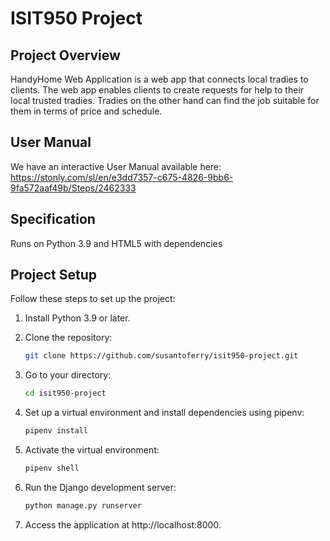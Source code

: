 # ISIT950 Project

## Project Overview

HandyHome Web Application is a web app that connects local tradies to clients. The web app enables clients to create requests for help to their local trusted tradies. Tradies on the other hand can find the job suitable for them in terms of price and schedule.

## User Manual

We have an interactive User Manual available here:
https://stonly.com/sl/en/e3dd7357-c675-4826-9bb6-9fa572aaf49b/Steps/2462333

## Specification
Runs on Python 3.9 and HTML5 with dependencies

## Project Setup

Follow these steps to set up the project:

1. Install Python 3.9 or later.

2. Clone the repository:

   ```bash
   git clone https://github.com/susantoferry/isit950-project.git
   
3. Go to your directory:
   
   ```bash
   cd isit950-project
   
5. Set up a virtual environment and install dependencies using pipenv:
   
   ```bash
   pipenv install
   
7. Activate the virtual environment:
   
   ```bash
   pipenv shell
   
9. Run the Django development server:

   ```bash
   python manage.py runserver

11. Access the application at http://localhost:8000.
   
   
   
